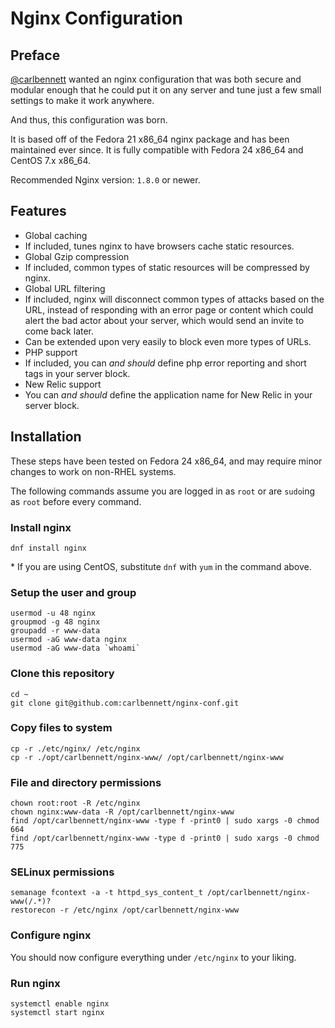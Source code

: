 # Nginx Configuration
## Preface
[@carlbennett](https://github.com/carlbennett) wanted an nginx configuration
that was both secure and modular enough that he could put it on any server and
tune just a few small settings to make it work anywhere.

And thus, this configuration was born.

It is based off of the Fedora 21 x86\_64 nginx package and has been maintained
ever since. It is fully compatible with Fedora 24 x86\_64 and CentOS 7.x
x86\_64.

Recommended Nginx version: `1.8.0` or newer.

## Features
- Global caching
 - If included, tunes nginx to have browsers cache static resources.
- Global Gzip compression
 - If included, common types of static resources will be compressed by nginx.
- Global URL filtering
 - If included, nginx will disconnect common types of attacks based on the URL,
   instead of responding with an error page or content which could alert the
   bad actor about your server, which would send an invite to come back later.
 - Can be extended upon very easily to block even more types of URLs.
- PHP support
 - If included, you can _and should_ define php error reporting and short tags
   in your server block.
- New Relic support
 - You can _and should_ define the application name for New Relic in your
   server block.

## Installation
These steps have been tested on Fedora 24 x86\_64, and may require minor
changes to work on non-RHEL systems.

The following commands assume you are logged in as `root` or are `sudo`ing as
`root` before every command.

### Install nginx
```
dnf install nginx
```

\* If you are using CentOS, substitute `dnf` with `yum` in the command above.

### Setup the user and group
```
usermod -u 48 nginx
groupmod -g 48 nginx
groupadd -r www-data
usermod -aG www-data nginx
usermod -aG www-data `whoami`
```

### Clone this repository
```
cd ~
git clone git@github.com:carlbennett/nginx-conf.git
```

### Copy files to system
```
cp -r ./etc/nginx/ /etc/nginx
cp -r ./opt/carlbennett/nginx-www/ /opt/carlbennett/nginx-www
```

### File and directory permissions
```
chown root:root -R /etc/nginx
chown nginx:www-data -R /opt/carlbennett/nginx-www
find /opt/carlbennett/nginx-www -type f -print0 | sudo xargs -0 chmod 664
find /opt/carlbennett/nginx-www -type d -print0 | sudo xargs -0 chmod 775
```

### SELinux permissions
```
semanage fcontext -a -t httpd_sys_content_t /opt/carlbennett/nginx-www(/.*)?
restorecon -r /etc/nginx /opt/carlbennett/nginx-www
```

### Configure nginx
You should now configure everything under `/etc/nginx` to your liking.

### Run nginx
```
systemctl enable nginx
systemctl start nginx
```
